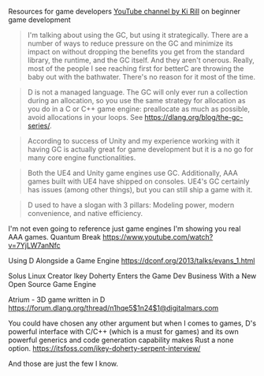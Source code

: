 Resources for game developers
[YouTube channel by Ki Rill](https://www.youtube.com/playlist?list=PLgM-lc_kSqFQPF0UXgmFZpZalqcrSofe-) on beginner game development

> I'm talking about using the GC, but using it strategically. There are a number of ways to reduce pressure on the GC and minimize its impact on without dropping the benefits you get from the standard library, the runtime, and the GC itself. And they aren't onerous. Really, most of the people I see reaching first for betterC are throwing the baby out with the bathwater. There's no reason for it most of the time.

> D is not a managed language. The GC will only ever run a collection during an allocation, so you use the same strategy for allocation as you do in a C or C++ game engine: preallocate as much as possible, avoid allocations in your loops. See https://dlang.org/blog/the-gc-series/.

> According to success of Unity and my experience working with it having GC is actually great for game development but it is a no go for many core engine functionalities.

> Both the UE4 and Unity game engines use GC. Additionally, AAA games built with UE4 have shipped on consoles. UE4's GC certainly has issues (among other things), but you can still ship a game with it.

> D used to have a slogan with 3 pillars: Modeling power, modern convenience, and native efficiency.


I'm not even going to reference just game engines I'm showing you real AAA games. Quantum Break https://www.youtube.com/watch?v=7YjLW7anNfc

Using D Alongside a Game Engine https://dconf.org/2013/talks/evans_1.html

Solus Linux Creator Ikey Doherty Enters the Game Dev Business With a New Open Source Game Engine

Atrium - 3D game written in D https://forum.dlang.org/thread/n1hqe5$1n24$1@digitalmars.com

You could have chosen any other argument but when I comes to games, D's powerful interface with C/C++ (which is a must for games) and its own powerful generics and code generation capability makes Rust a none option. https://itsfoss.com/ikey-doherty-serpent-interview/

And those are just the few I know.
